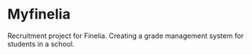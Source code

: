 # Myfinelia

Recruitment project for Finelia.
Creating a grade management system for students in a school.
